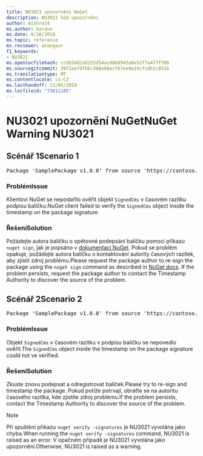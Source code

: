 ```yaml
---
title: NU3021 upozornění NuGet
description: NU3021 kód upozornění
author: mishra14
ms.author: karann
ms.date: 8/16/2018
ms.topic: reference
ms.reviewer: anangaur
f1_keywords:
- NU3021
ms.openlocfilehash: ccdb5dd1dd255d54ac08b0945a0e52f7a477f700
ms.sourcegitcommit: 39f2ae79fbbc308e06acf67ee8e24cfcdb2c831b
ms.translationtype: MT
ms.contentlocale: cs-CZ
ms.lasthandoff: 11/05/2019
ms.locfileid: "73611185"
---
```

# <a name="nuget-warning-nu3021"></a><span data-ttu-id="bdc39-103">NU3021 upozornění NuGet</span><span class="sxs-lookup"><span data-stu-id="bdc39-103">NuGet Warning NU3021</span></span>

## <a name="scenario-1"></a><span data-ttu-id="bdc39-104">Scénář 1</span><span class="sxs-lookup"><span data-stu-id="bdc39-104">Scenario 1</span></span>

<pre>Package 'SamplePackage v1.0.0' from source 'https://contoso.com/index.json': The primary signature's timestamp signature validation failed.</pre>

### <a name="issue"></a><span data-ttu-id="bdc39-105">Problém</span><span class="sxs-lookup"><span data-stu-id="bdc39-105">Issue</span></span>

<span data-ttu-id="bdc39-106">Klientovi NuGet se nepodařilo ověřit objekt `SignedCms` v časovém razítku podpisu balíčku.</span><span class="sxs-lookup"><span data-stu-id="bdc39-106">NuGet client failed to verify the `SignedCms` object inside the timestamp on the package signature.</span></span>


### <a name="solution"></a><span data-ttu-id="bdc39-107">Řešení</span><span class="sxs-lookup"><span data-stu-id="bdc39-107">Solution</span></span>

<span data-ttu-id="bdc39-108">Požádejte autora balíčku o opětovné podepsání balíčku pomocí příkazu `nuget sign`, jak je popsáno v [dokumentaci NuGet](https://docs.microsoft.com/nuget/create-packages/sign-a-package). Pokud se problém opakuje, požádejte autora balíčku o kontaktování autority časových razítek, aby zjistil zdroj problému.</span><span class="sxs-lookup"><span data-stu-id="bdc39-108">Please request the package author to re-sign the package using the `nuget sign` command as described in [NuGet docs](https://docs.microsoft.com/nuget/create-packages/sign-a-package). If the problem persists, request the package author to contact the Timestamp Authority to discover the source of the problem.</span></span>



## <a name="scenario-2"></a><span data-ttu-id="bdc39-109">Scénář 2</span><span class="sxs-lookup"><span data-stu-id="bdc39-109">Scenario 2</span></span>

<pre>Package 'SamplePackage v1.0.0' from source 'https://contoso.com/index.json': The timestamp signature validation failed.</pre>

### <a name="issue"></a><span data-ttu-id="bdc39-110">Problém</span><span class="sxs-lookup"><span data-stu-id="bdc39-110">Issue</span></span>

<span data-ttu-id="bdc39-111">Objekt `SignedCms` v časovém razítku v podpisu balíčku se nepovedlo ověřit.</span><span class="sxs-lookup"><span data-stu-id="bdc39-111">The `SignedCms` object inside the timestamp on the package signature could not ve verified.</span></span>


### <a name="solution"></a><span data-ttu-id="bdc39-112">Řešení</span><span class="sxs-lookup"><span data-stu-id="bdc39-112">Solution</span></span>

<span data-ttu-id="bdc39-113">Zkuste znovu podepsat a odregistrovat balíček.</span><span class="sxs-lookup"><span data-stu-id="bdc39-113">Please try to re-sign and timestamp the package.</span></span> <span data-ttu-id="bdc39-114">Pokud potíže potrvají, obraťte se na autoritu časového razítka, kde zjistíte zdroj problému.</span><span class="sxs-lookup"><span data-stu-id="bdc39-114">If the problem persists, contact the Timestamp Authority to discover the source of the problem.</span></span>


> [!Note]
> <span data-ttu-id="bdc39-115">Při spuštění příkazu `nuget verify -signatures` je NU3021 vyvolána jako chyba.</span><span class="sxs-lookup"><span data-stu-id="bdc39-115">When running the `nuget verify -signatures` command, NU3021 is raised as an error.</span></span> <span data-ttu-id="bdc39-116">V opačném případě je NU3021 vyvolána jako upozornění.</span><span class="sxs-lookup"><span data-stu-id="bdc39-116">Otherwise, NU3021 is raised as a warning.</span></span>